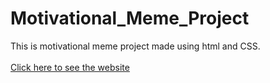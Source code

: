 # Motivational_Meme_Project
This is motivational meme project made using html and CSS.<br/><br/>
<a href="https://manishgihub.github.io/Motivational_Meme_Project/">Click here to see the website</a>
